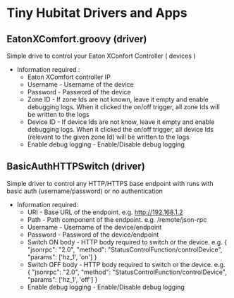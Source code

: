 # Tiny Hubitat Drivers and Apps

## EatonXComfort.groovy (driver)
Simple drive to control your Eaton XConfort Controller ( devices )

- Information required :
  - Eaton XComfort controller IP
  - Username - Username of the device
  - Password - Password of the device
  - Zone ID - If zone Ids are not known, leave it empty and enable debugging logs. When it clicked the on/off trigger, all zone Ids will be written to the logs
  - Device ID - If device Ids are not know, leave it empty and enable debugging logs. When it clicked the on/off trigger, all device Ids (relevant to the given zone Id) will be written to the logs
  - Enable debug logging - Enable/Disable debug logging

## BasicAuthHTTPSwitch (driver)
Simple driver to control any HTTP/HTTPS base endpoint with runs with basic auth (username/password) or no authentication

- Information required:
  - URI - Base URL of the endpoint. e.g. http://192.168.1.2
  - Path - Path component of the endpoint. e.g. /remote/json-rpc
  - Username - Username of the device/endpoint
  - Password - Password of the device/endpoint
  - Switch ON body - HTTP body required to switch or the device. e.g. { "jsonrpc": "2.0", "method": "StatusControlFunction/controlDevice", "params": ['hz_1', 'on'] }
  - Switch OFF body - HTTP body required to switch or the device. e.g. { "jsonrpc": "2.0", "method": "StatusControlFunction/controlDevice", "params": ['hz_1', 'off'] }
  - Enable debug logging - Enable/Disable debug logging 